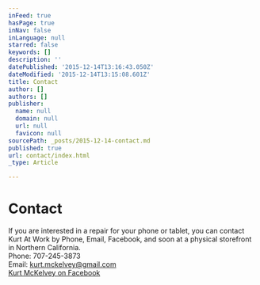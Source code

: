 ```yaml
---
inFeed: true
hasPage: true
inNav: false
inLanguage: null
starred: false
keywords: []
description: ''
datePublished: '2015-12-14T13:16:43.050Z'
dateModified: '2015-12-14T13:15:08.601Z'
title: Contact
author: []
authors: []
publisher:
  name: null
  domain: null
  url: null
  favicon: null
sourcePath: _posts/2015-12-14-contact.md
published: true
url: contact/index.html
_type: Article

---
```

# Contact

If you are interested in a repair for your phone or tablet, you can contact Kurt At Work by Phone, Email, Facebook, and soon at a physical storefront in Northern California.  
Phone: 707-245-3873  
Email: kurt.mckelvey@gmail.com  
[Kurt McKelvey on Facebook][0]

[0]: http://www.facebook.com/kurtmckelvey